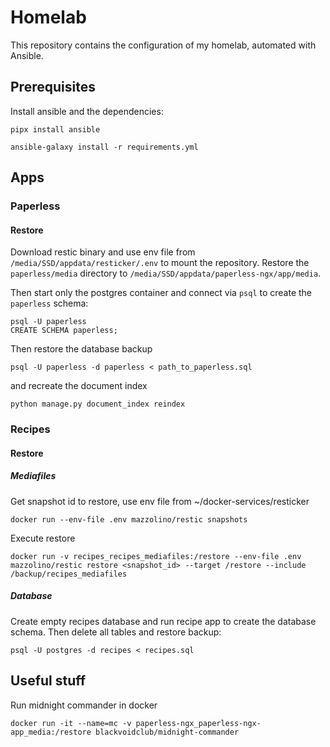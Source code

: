 # Homelab

This repository contains the configuration of my homelab, automated with Ansible.

## Prerequisites

Install ansible and the dependencies:

```
pipx install ansible

ansible-galaxy install -r requirements.yml
```

## Apps

### Paperless

#### Restore

Download restic binary and use env file from `/media/SSD/appdata/resticker/.env` to mount the repository. Restore the `paperless/media` directory to `/media/SSD/appdata/paperless-ngx/app/media`.

Then start only the postgres container and connect via `psql` to create the `paperless` schema:

```
psql -U paperless
CREATE SCHEMA paperless;
```

Then restore the database backup

```
psql -U paperless -d paperless < path_to_paperless.sql
```

and recreate the document index

```
python manage.py document_index reindex
```

### Recipes

#### Restore

##### Mediafiles

Get snapshot id to restore, use env file from ~/docker-services/resticker

```
docker run --env-file .env mazzolino/restic snapshots
```

Execute restore

```
docker run -v recipes_recipes_mediafiles:/restore --env-file .env mazzolino/restic restore <snapshot_id> --target /restore --include /backup/recipes_mediafiles
```

##### Database

Create empty recipes database and run recipe app to create the database schema. Then delete all tables and restore backup:

```
psql -U postgres -d recipes < recipes.sql
```

## Useful stuff

Run midnight commander in docker

```
docker run -it --name=mc -v paperless-ngx_paperless-ngx-app_media:/restore blackvoidclub/midnight-commander
```
